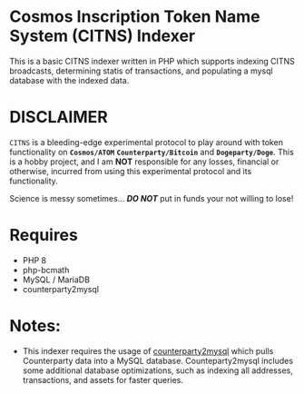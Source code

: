 # Cosmos Inscription Token Name System (CITNS) Indexer

This is a basic CITNS indexer written in PHP which supports indexing CITNS broadcasts, determining statis of transactions, and populating a mysql database with the indexed data.

# DISCLAIMER

`CITNS` is a bleeding-edge experimental protocol to play around with token functionality on **`Cosmos/ATOM`** **`Counterparty/Bitcoin`** and **`Dogeparty/Doge`**. This is a hobby project, and  I am **NOT** responsible for any losses, financial or otherwise, incurred from using this experimental protocol and its functionality. 

Science is messy sometimes... _**DO NOT**_ put in funds your not willing to lose!

# Requires
- PHP 8
- php-bcmath
- MySQL / MariaDB
- counterparty2mysql

# Notes: 
- This indexer requires the usage of [counterparty2mysql](https://github.com/commswap/counterparty2mysql) which pulls Counterparty data into a MySQL database. Counteparty2mysql includes some additional database optimizations, such as indexing all addresses, transactions, and assets for faster queries.
